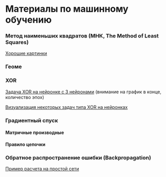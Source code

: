 # Материалы по машинному обучению

### Метод наименьших квадратов (МНК, The Method of Least Squares)
[Хорошие картинки](https://inferentialthinking.com/chapters/15/3/Method_of_Least_Squares.html)

### Геоме

### XOR

[Задача XOR на нейронке с 3 нейронами](https://towardsdatascience.com/implementing-the-xor-gate-using-backpropagation-in-neural-networks-c1f255b4f20d)
(внимание на график в конце, количество эпох)


[Визуализация некоторых задач типа XOR на нейронках](https://playground.tensorflow.org/)

### Градиентный спуск

#### Матричные производные

#### Правило цепочки

### Обратное распространение ошибки (Backpropagation)

[Пример расчета на простой сети](https://mattmazur.com/2015/03/17/a-step-by-step-backpropagation-example/)
